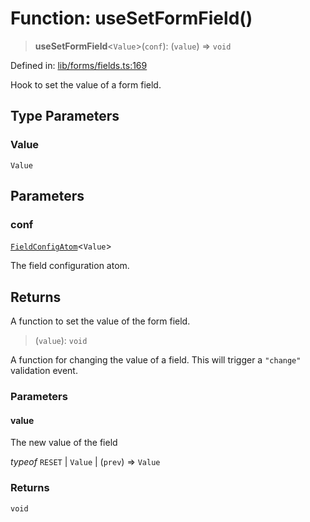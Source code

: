 # Function: useSetFormField()

> **useSetFormField**\<`Value`\>(`conf`): (`value`) => `void`

Defined in: [lib/forms/fields.ts:169](https://github.com/aldesgroup/goaldn/blob/b43e92ae42dcd6febc9c2c8f0742ef8c669d44f6/lib/forms/fields.ts#L169)

Hook to set the value of a form field.

## Type Parameters

### Value

`Value`

## Parameters

### conf

[`FieldConfigAtom`](../type-aliases/FieldConfigAtom.md)\<`Value`\>

The field configuration atom.

## Returns

A function to set the value of the form field.

> (`value`): `void`

A function for changing the value of a field. This will trigger a `"change"`
validation event.

### Parameters

#### value

The new value of the field

*typeof* `RESET` | `Value` | (`prev`) => `Value`

### Returns

`void`
